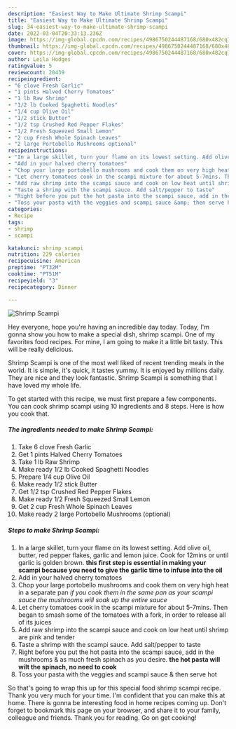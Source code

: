 ```yaml
---
description: "Easiest Way to Make Ultimate Shrimp Scampi"
title: "Easiest Way to Make Ultimate Shrimp Scampi"
slug: 34-easiest-way-to-make-ultimate-shrimp-scampi
date: 2022-03-04T20:33:13.236Z
image: https://img-global.cpcdn.com/recipes/4986750244487168/680x482cq70/shrimp-scampi-recipe-main-photo.jpg
thumbnail: https://img-global.cpcdn.com/recipes/4986750244487168/680x482cq70/shrimp-scampi-recipe-main-photo.jpg
cover: https://img-global.cpcdn.com/recipes/4986750244487168/680x482cq70/shrimp-scampi-recipe-main-photo.jpg
author: Leila Hodges
ratingvalue: 5
reviewcount: 20439
recipeingredient:
- "6 clove Fresh Garlic"
- "1 pints Halved Cherry Tomatoes"
- "1 lb Raw Shrimp"
- "1/2 lb Cooked Spaghetti Noodles"
- "1/4 cup Olive Oil"
- "1/2 stick Butter"
- "1/2 tsp Crushed Red Pepper Flakes"
- "1/2 Fresh Squeezed Small Lemon"
- "2 cup Fresh Whole Spinach Leaves"
- "2 large Portobello Mushrooms optional"
recipeinstructions:
- "In a large skillet, turn your flame on its lowest setting. Add olive oil, butter, red pepper flakes, garlic and lemon juice. Cook for 12mins or until garlic is golden brown. **this first step is essential in making your scampi because you need to give the garlic time to infuse into the oil**"
- "Add in your halved cherry tomatoes"
- "Chop your large portobello mushrooms and cook them on very high heat in a separate pan *if you cook them in the same pan as your scampi sauce the mushrooms will soak up the entire sauce*"
- "Let cherry tomatoes cook in the scampi mixture for about 5-7mins. Then began to smash some of the tomatoes with a fork, in order to release all of its juices"
- "Add raw shrimp into the scampi sauce and cook on low heat until shrimp are pink and tender"
- "Taste a shrimp with the scampi sauce. Add salt/pepper to taste"
- "Right before you put the hot pasta into the scampi sauce, add in the mushrooms &amp; as much fresh spinach as you desire. **the hot pasta will wilt the spinach, no need to cook**"
- "Toss your pasta with the veggies and scampi sauce &amp; then serve hot"
categories:
- Recipe
tags:
- shrimp
- scampi

katakunci: shrimp scampi 
nutrition: 229 calories
recipecuisine: American
preptime: "PT32M"
cooktime: "PT51M"
recipeyield: "3"
recipecategory: Dinner

---
```



![Shrimp Scampi](https://img-global.cpcdn.com/recipes/4986750244487168/680x482cq70/shrimp-scampi-recipe-main-photo.jpg)

Hey everyone, hope you're having an incredible day today. Today, I'm gonna show you how to make a special dish, shrimp scampi. One of my favorites food recipes. For mine, I am going to make it a little bit tasty. This will be really delicious.



Shrimp Scampi is one of the most well liked of recent trending meals in the world. It is simple, it's quick, it tastes yummy. It is enjoyed by millions daily. They are nice and they look fantastic. Shrimp Scampi is something that I have loved my whole life.


To get started with this recipe, we must first prepare a few components. You can cook shrimp scampi using 10 ingredients and 8 steps. Here is how you cook that.

<!--inarticleads1-->

##### The ingredients needed to make Shrimp Scampi:

1. Take 6 clove Fresh Garlic
1. Get 1 pints Halved Cherry Tomatoes
1. Take 1 lb Raw Shrimp
1. Make ready 1/2 lb Cooked Spaghetti Noodles
1. Prepare 1/4 cup Olive Oil
1. Make ready 1/2 stick Butter
1. Get 1/2 tsp Crushed Red Pepper Flakes
1. Make ready 1/2 Fresh Squeezed Small Lemon
1. Get 2 cup Fresh Whole Spinach Leaves
1. Make ready 2 large Portobello Mushrooms (optional)




<!--inarticleads2-->

##### Steps to make Shrimp Scampi:

1. In a large skillet, turn your flame on its lowest setting. Add olive oil, butter, red pepper flakes, garlic and lemon juice. Cook for 12mins or until garlic is golden brown. **this first step is essential in making your scampi because you need to give the garlic time to infuse into the oil**
1. Add in your halved cherry tomatoes
1. Chop your large portobello mushrooms and cook them on very high heat in a separate pan *if you cook them in the same pan as your scampi sauce the mushrooms will soak up the entire sauce*
1. Let cherry tomatoes cook in the scampi mixture for about 5-7mins. Then began to smash some of the tomatoes with a fork, in order to release all of its juices
1. Add raw shrimp into the scampi sauce and cook on low heat until shrimp are pink and tender
1. Taste a shrimp with the scampi sauce. Add salt/pepper to taste
1. Right before you put the hot pasta into the scampi sauce, add in the mushrooms &amp; as much fresh spinach as you desire. **the hot pasta will wilt the spinach, no need to cook**
1. Toss your pasta with the veggies and scampi sauce &amp; then serve hot




So that's going to wrap this up for this special food shrimp scampi recipe. Thank you very much for your time. I'm confident that you can make this at home. There is gonna be interesting food in home recipes coming up. Don't forget to bookmark this page on your browser, and share it to your family, colleague and friends. Thank you for reading. Go on get cooking!
